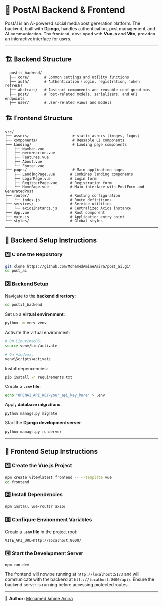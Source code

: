 # 🚀 PostAI Backend & Frontend

PostAI is an AI-powered social media post generation platform. The backend, built with **Django**, handles authentication, post management, and AI communication. The frontend, developed with **Vue.js** and **Vite**, provides an interactive interface for users.

---

## 🏗 Backend Structure

```plaintext
- postit_backend/
  ├── core/       # Common settings and utility functions
  ├── auth/       # Authentication (login, registration, token refresh)
  ├── abstract/   # Abstract components and reusable configurations
  ├── post/       # Post-related models, serializers, and API endpoints
  ├── user/       # User-related views and models
```

## 🏗 Frontend Structure

```plaintext
src/
├── assets/                    # Static assets (images, logos)
├── components/                # Reusable UI components
├── Landing/                   # Landing page components
│   ├── Navbar.vue
│   ├── HeroSection.vue
│   ├── Features.vue
│   ├── About.vue
│   └── Footer.vue
├── pages/                     # Main application pages
│   ├── LandingPage.vue       # Combines landing components
│   ├── LoginPage.vue         # Login form
│   ├── RegisterPage.vue      # Registration form
│   └── HomePage.vue          # Main interface with PostForm and GeneratedPost
├── router/                   # Routing configuration
│   └── index.js              # Route definitions
├── services/                 # Service utilities
│   └── axiosInstance.js      # Centralized Axios instance
├── App.vue                   # Root component
├── main.js                   # Application entry point
└── styles/                   # Global styles
```

---

## 🔧 Backend Setup Instructions

### 1️⃣ Clone the Repository

```bash
git clone https://github.com/MohamedAmineAmira/post_ai.git
cd post_ai
```

### 2️⃣ Backend Setup

Navigate to the **backend directory**:

```bash
cd postit_backend
```

Set up a **virtual environment**:

```bash
python -m venv venv
```

Activate the virtual environment:

```bash
# On Linux/macOS:
source venv/bin/activate

# On Windows:
venv\Scripts\activate
```

Install dependencies:

```bash
pip install -r requirements.txt
```

Create a **`.env` file**:

```bash
echo "OPENAI_API_KEY=your_api_key_here" > .env
```

Apply **database migrations**:

```bash
python manage.py migrate
```

Start the **Django development server**:

```bash
python manage.py runserver
```

---

## 🔧 Frontend Setup Instructions

### 1️⃣ Create the Vue.js Project

```bash
npm create vite@latest frontend -- --template vue
cd frontend
```

### 2️⃣ Install Dependencies

```bash
npm install vue-router axios
```

### 3️⃣ Configure Environment Variables

Create a **`.env` file** in the project root:

```env
VITE_API_URL=http://localhost:8000/
```

### 4️⃣ Start the Development Server

```bash
npm run dev
```

The frontend will now be running at `http://localhost:5173` and will communicate with the backend at `http://localhost:8000/api/`. Ensure the backend server is running before accessing protected routes.

---
📌 **Author:** [Mohamed Amine Amira](https://github.com/MohamedAmineAmira)  

